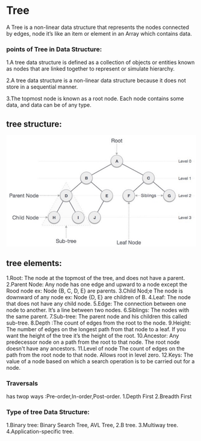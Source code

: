 # Tree
A Tree is a non-linear data structure that represents the nodes connected by edges, node it’s like an item or element in an Array which contains data. 

### points of Tree in Data Structure:

1.A tree data structure is defined as a collection of objects or entities known as nodes that are linked together to represent or simulate hierarchy.

2.A tree data structure is a non-linear data structure because it does not store in a sequential manner.

3.The topmost node is known as a root node. Each node contains some data, and data can be of any type.

## tree structure:

![image](./img/tree.png)

## tree elements:

1.Root: The node at the topmost of the tree, and does not have a parent.
2.Parent Node: Any node has one edge and upward to a node except the Rood node ex:  Node {B, C, D, E} are parents.
3.Child Nod;e The node is downward of any node ex: Node {D, E} are children of B.
4.Leaf: The node that does not have any child node.
5.Edge: The connection between one node to another. It’s a line between two nodes.
6.Siblings: The nodes with the same parent.
7.Sub-tree: The parent node and his children this called sub-tree. 
8.Depth :The count of edges from the root to the node.
9.Height: The number of edges on the longest path from that node to a leaf. If you want the height of the tree it’s the height of the root.
10.Ancestor: Any predecessor node on a path from the root to that node. The root node doesn't have any ancestors.
11.Level of node The count of edges on the path from the root node to that node. Allows root in level zero.
12.Keys: The value of a node based on which a search operation is to be carried out for a node.

### Traversals
has twop ways :Pre-order,In-order,Post-order.
1.Depth First
2.Breadth First

### Type of tree Data Structure:

1.Binary tree: Binary Search Tree, AVL Tree,
2.B tree.
3.Multiway tree.
4.Application-specific tree.


